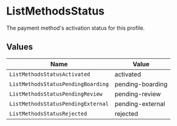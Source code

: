 # ListMethodsStatus

The payment method's activation status for this profile.


## Values

| Name                               | Value                              |
| ---------------------------------- | ---------------------------------- |
| `ListMethodsStatusActivated`       | activated                          |
| `ListMethodsStatusPendingBoarding` | pending-boarding                   |
| `ListMethodsStatusPendingReview`   | pending-review                     |
| `ListMethodsStatusPendingExternal` | pending-external                   |
| `ListMethodsStatusRejected`        | rejected                           |